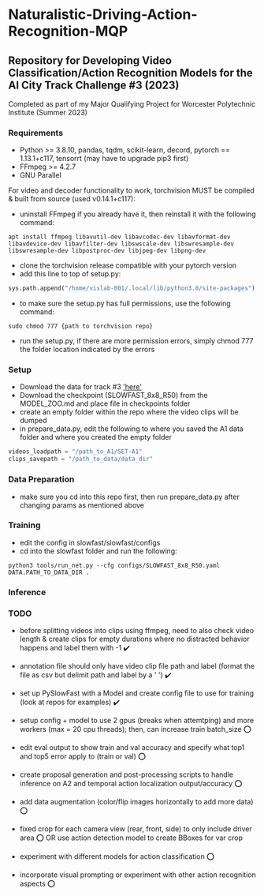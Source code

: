 # Naturalistic-Driving-Action-Recognition-MQP

## Repository for Developing Video Classification/Action Recognition Models for the AI City Track Challenge #3 (2023)
 
Completed as part of my Major Qualifying Project for Worcester Polytechnic Institute (Summer 2023)

### Requirements
- Python >= 3.8.10, pandas, tqdm, scikit-learn, decord, pytorch == 1.13.1+c117, tensorrt (may have to upgrade pip3 first)
- FFmpeg >= 4.2.7 
- GNU Parallel 

For video and decoder functionality to work, torchvision MUST be compiled & built from source (used v0.14.1+c117): 
- uninstall FFmpeg if you already have it, then reinstall it with the following command:
```console
apt install ffmpeg libavutil-dev libavcodec-dev libavformat-dev libavdevice-dev libavfilter-dev libswscale-dev libswresample-dev libswresample-dev libpostproc-dev libjpeg-dev libpng-dev
```
- clone the torchvision release compatible with your pytorch version
- add this line to top of setup.py: 
```python
sys.path.append("/home/vislab-001/.local/lib/python3.8/site-packages")
```
- to make sure the setup.py has full permissions, use the following command:
```console
sudo chmod 777 {path to torchvision repo}
```
- run the setup.py, if there are more permission errors, simply chmod 777 the folder location indicated by the errors


### Setup
- Download the data for track #3 ['here'](https://www.aicitychallenge.org/2023-data-and-evaluation/)
- Download the checkpoint (SLOWFAST_8x8_R50) from the MODEL_ZOO.md and place file in checkpoints folder
- create an empty folder within the repo where the video clips will be dumped 
- in prepare_data.py, edit the following to where you saved the A1 data folder and where you created the empty folder
```python
videos_loadpath = "/path_to_A1/SET-A1"
clips_savepath = "/path_to_data/data_dir"
```

### Data Preparation
- make sure you cd into this repo first, then run prepare_data.py after changing params as mentioned above

### Training
- edit the config in slowfast/slowfast/configs
- cd into the slowfast folder and run the following:
```console
python3 tools/run_net.py --cfg configs/SLOWFAST_8x8_R50.yaml DATA.PATH_TO_DATA_DIR .
```

### Inference

### TODO
- before splitting videos into clips using ffmpeg, 
    need to also check video length &
    create clips for empty durations where no distracted behavior happens and label them with -1 :heavy_check_mark:

- annotation file should only have video clip file path and label (format the file as csv but delimit path and label by a ' ') :heavy_check_mark:

- set up PySlowFast with a Model and create config file to use for training (look at repos for examples) :heavy_check_mark:

- setup config + model to use 2 gpus (breaks when attemtping) and more workers (max = 20 cpu threads); then, can increase train batch_size :o:

- edit eval output to show train and val accuracy and specify what top1 and top5 error apply to (train or val) :o:

- create proposal generation and post-processing scripts to handle inference on A2 and temporal action localization output/accuracy :o:

- add data augmentation (color/flip images horizontally to add more data) :o:

- fixed crop for each camera view (rear, front, side) to only include driver area :o:
    OR 
    use action detection model to create BBoxes for var crop

- experiment with different models for action classification :o:

- incorporate visual prompting or experiment with other action recognition aspects :o:

